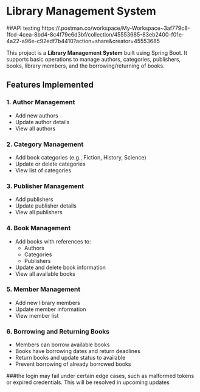 # Library Management System

##API testing
https://.postman.co/workspace/My-Workspace~3af779c8-1fcd-4cea-8bd4-8c4f79e6d3bf/collection/45553685-83eb2400-f01e-4a22-a96e-c92edf7b4410?action=share&creator=45553685

This project is a **Library Management System** built using Spring Boot. It supports basic operations to manage authors, categories, publishers, books, library members, and the borrowing/returning of books.

## Features Implemented

### 1. Author Management
- Add new authors
- Update author details
- View all authors

### 2. Category Management
- Add book categories (e.g., Fiction, History, Science)
- Update or delete categories
- View list of categories

### 3. Publisher Management
- Add publishers
- Update publisher details
- View all publishers

### 4. Book Management
- Add books with references to:
  - Authors
  - Categories
  - Publishers
- Update and delete book information
- View all available books

### 5. Member Management
- Add new library members 
- Update member information
- View member list

### 6. Borrowing and Returning Books
- Members can borrow available books
- Books have borrowing dates and return deadlines
- Return books and update status to available
- Prevent borrowing of already borrowed books

###the login may fail under certain edge cases, such as malformed tokens or expired credentials.
This will be resolved in upcoming updates
